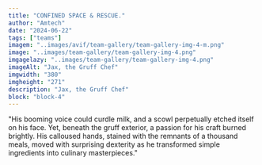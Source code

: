 ```yaml
---
title: "CONFINED SPACE & RESCUE."
author: "Amtech"
date: "2024-06-22"
tags: ["teams"]
imagem: "..images/avif/team-gallery/team-gallery-img-4-m.png"
image: "..images/team-gallery/team-gallery-img-4.png"
imgagelazy: "..images/team-gallery/team-gallery-img-4.png"
imageAlt: "Jax, the Gruff Chef"
imgwidth: "380"
imgheight: "271"
description: "Jax, the Gruff Chef"
block: "block-4"
---
```


"His booming voice could curdle milk, and a scowl perpetually etched itself on his face. Yet, beneath the gruff exterior, a passion for his craft burned brightly. His calloused hands, stained with the remnants of a thousand meals, moved with surprising dexterity as he transformed simple ingredients into culinary masterpieces."
